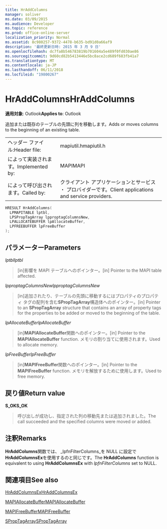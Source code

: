 ```yaml
---
title: HrAddColumns
manager: soliver
ms.date: 03/09/2015
ms.audience: Developer
ms.topic: reference
ms.prod: office-online-server
localization_priority: Normal
ms.assetid: 8c980257-9372-4478-b635-bd91d0a66af9
description: '最終更新日時: 2015 年 3 月 9 日'
ms.openlocfilehash: dc7fa8b546783819b701604a5e489f0fd030ae86
ms.sourcegitcommit: 9d60cd82b5413446e5bc8ace2cd689f683fb41a7
ms.translationtype: MT
ms.contentlocale: ja-JP
ms.lasthandoff: 06/11/2018
ms.locfileid: "19800267"
---
```

# <a name="hraddcolumns"></a><span data-ttu-id="4dcc7-103">HrAddColumns</span><span class="sxs-lookup"><span data-stu-id="4dcc7-103">HrAddColumns</span></span>

  
  
<span data-ttu-id="4dcc7-104">**適用対象**: Outlook</span><span class="sxs-lookup"><span data-stu-id="4dcc7-104">**Applies to**: Outlook</span></span> 
  
<span data-ttu-id="4dcc7-105">追加または既存のテーブルの先頭に列を移動します。</span><span class="sxs-lookup"><span data-stu-id="4dcc7-105">Adds or moves columns to the beginning of an existing table.</span></span>
  
|||
|:-----|:-----|
|<span data-ttu-id="4dcc7-106">ヘッダー ファイル:</span><span class="sxs-lookup"><span data-stu-id="4dcc7-106">Header file:</span></span>  <br/> |<span data-ttu-id="4dcc7-107">mapiutil.h</span><span class="sxs-lookup"><span data-stu-id="4dcc7-107">mapiutil.h</span></span>  <br/> |
|<span data-ttu-id="4dcc7-108">によって実装されます。</span><span class="sxs-lookup"><span data-stu-id="4dcc7-108">Implemented by:</span></span>  <br/> |<span data-ttu-id="4dcc7-109">MAPI</span><span class="sxs-lookup"><span data-stu-id="4dcc7-109">MAPI</span></span>  <br/> |
|<span data-ttu-id="4dcc7-110">によって呼び出されます。</span><span class="sxs-lookup"><span data-stu-id="4dcc7-110">Called by:</span></span>  <br/> |<span data-ttu-id="4dcc7-111">クライアント アプリケーションとサービス ・ プロバイダーです。</span><span class="sxs-lookup"><span data-stu-id="4dcc7-111">Client applications and service providers.</span></span>  <br/> |
   
```cpp
HRESULT HrAddColumns(
  LPMAPITABLE lptbl,
  LPSPropTagArray lpproptagColumnsNew,
  LPALLOCATEBUFFER lpAllocateBuffer,
  LPFREEBUFFER lpFreeBuffer
);
```

## <a name="parameters"></a><span data-ttu-id="4dcc7-112">パラメーター</span><span class="sxs-lookup"><span data-stu-id="4dcc7-112">Parameters</span></span>

 <span data-ttu-id="4dcc7-113">_lptbl_</span><span class="sxs-lookup"><span data-stu-id="4dcc7-113">_lptbl_</span></span>
  
> <span data-ttu-id="4dcc7-114">[in]影響を MAPI テーブルへのポインター。</span><span class="sxs-lookup"><span data-stu-id="4dcc7-114">[in] Pointer to the MAPI table affected.</span></span>
    
 <span data-ttu-id="4dcc7-115">_lpproptagColumnsNew_</span><span class="sxs-lookup"><span data-stu-id="4dcc7-115">_lpproptagColumnsNew_</span></span>
  
> <span data-ttu-id="4dcc7-116">[in]追加されたり、テーブルの先頭に移動するにはプロパティのプロパティ タグの配列を含む**SPropTagArray**構造体へのポインター。</span><span class="sxs-lookup"><span data-stu-id="4dcc7-116">[in] Pointer to an **SPropTagArray** structure that contains an array of property tags for the properties to be added or moved to the beginning of the table.</span></span> 
    
 <span data-ttu-id="4dcc7-117">_lpAllocateBuffer_</span><span class="sxs-lookup"><span data-stu-id="4dcc7-117">_lpAllocateBuffer_</span></span>
  
> <span data-ttu-id="4dcc7-118">[in]**MAPIAllocateBuffer**関数へのポインター。</span><span class="sxs-lookup"><span data-stu-id="4dcc7-118">[in] Pointer to the **MAPIAllocateBuffer** function.</span></span> <span data-ttu-id="4dcc7-119">メモリの割り当てに使用されます。</span><span class="sxs-lookup"><span data-stu-id="4dcc7-119">Used to allocate memory.</span></span> 
    
 <span data-ttu-id="4dcc7-120">_lpFreeBuffer_</span><span class="sxs-lookup"><span data-stu-id="4dcc7-120">_lpFreeBuffer_</span></span>
  
> <span data-ttu-id="4dcc7-121">[in]**MAPIFreeBuffer**関数へのポインター。</span><span class="sxs-lookup"><span data-stu-id="4dcc7-121">[in] Pointer to the **MAPIFreeBuffer** function.</span></span> <span data-ttu-id="4dcc7-122">メモリを解放するために使用します。</span><span class="sxs-lookup"><span data-stu-id="4dcc7-122">Used to free memory.</span></span> 
    
## <a name="return-value"></a><span data-ttu-id="4dcc7-123">戻り値</span><span class="sxs-lookup"><span data-stu-id="4dcc7-123">Return value</span></span>

 <span data-ttu-id="4dcc7-124">**S_OK**</span><span class="sxs-lookup"><span data-stu-id="4dcc7-124">**S_OK**</span></span>
  
> <span data-ttu-id="4dcc7-125">呼び出しが成功し、指定された列の移動先または追加されました。</span><span class="sxs-lookup"><span data-stu-id="4dcc7-125">The call succeeded and the specified columns were moved or added.</span></span>
    
## <a name="remarks"></a><span data-ttu-id="4dcc7-126">注釈</span><span class="sxs-lookup"><span data-stu-id="4dcc7-126">Remarks</span></span>

<span data-ttu-id="4dcc7-127">**HrAddColumns**関数では、 _lpfnFilterColumns_を NULL に設定で**HrAddColumnsEx**を使用するのと同じです。</span><span class="sxs-lookup"><span data-stu-id="4dcc7-127">The **HrAddColumns** function is equivalent to using **HrAddColumnsEx** with  _lpfnFilterColumns_ set to NULL.</span></span> 
  
## <a name="see-also"></a><span data-ttu-id="4dcc7-128">関連項目</span><span class="sxs-lookup"><span data-stu-id="4dcc7-128">See also</span></span>



[<span data-ttu-id="4dcc7-129">HrAddColumnsEx</span><span class="sxs-lookup"><span data-stu-id="4dcc7-129">HrAddColumnsEx</span></span>](hraddcolumnsex.md)
  
[<span data-ttu-id="4dcc7-130">MAPIAllocateBuffer</span><span class="sxs-lookup"><span data-stu-id="4dcc7-130">MAPIAllocateBuffer</span></span>](mapiallocatebuffer.md)
  
[<span data-ttu-id="4dcc7-131">MAPIFreeBuffer</span><span class="sxs-lookup"><span data-stu-id="4dcc7-131">MAPIFreeBuffer</span></span>](mapifreebuffer.md)
  
[<span data-ttu-id="4dcc7-132">SPropTagArray</span><span class="sxs-lookup"><span data-stu-id="4dcc7-132">SPropTagArray</span></span>](sproptagarray.md)

